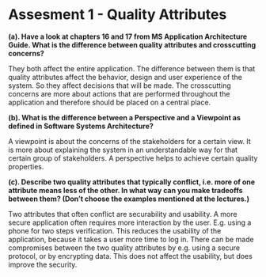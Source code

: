 # Assesment 1 - Quality Attributes

__(a). Have a look at chapters 16 and 17 from MS Application Architecture Guide. What is the difference between quality attributes and crosscutting concerns?__

They both affect the entire application. The difference between them is that quality attributes affect the behavior, design and user experience of the system. So they affect decisions that will be made. The crosscutting concerns are more about actions that are performed throughout the application and therefore should be placed on a central place.

__(b). What is the difference between a Perspective and a Viewpoint as defined in Software Systems Architecture?__

A viewpoint is about the concerns of the stakeholders for a certain view. It is more about explaining the system in an understandable way for that certain group of stakeholders. A perspective helps to achieve certain quality properties.

__(c). Describe two quality attributes that typically conflict, i.e. more of one attribute means less of the other. In what way can you make tradeoffs between them? (Don’t choose the examples mentioned at the lectures.)__

Two attributes that often conflict are securability and usability. A more secure application often requires more interaction by the user. E.g. using a phone for two steps verification. This reduces the usability of the application, because it takes a user more time to log in. There can be made compromises between the two quality attributes by e.g. using a secure protocol, or by encrypting data. This does not affect the usability, but does improve the security.
